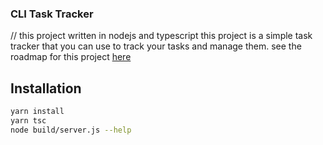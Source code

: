 ### CLI Task Tracker

// this project written in nodejs and typescript
this project is a simple task tracker that you can use to track your tasks and manage them.
see the roadmap for this project [here](https://roadmap.sh/projects/task-tracker)

## Installation
```bash
yarn install
yarn tsc
node build/server.js --help
```